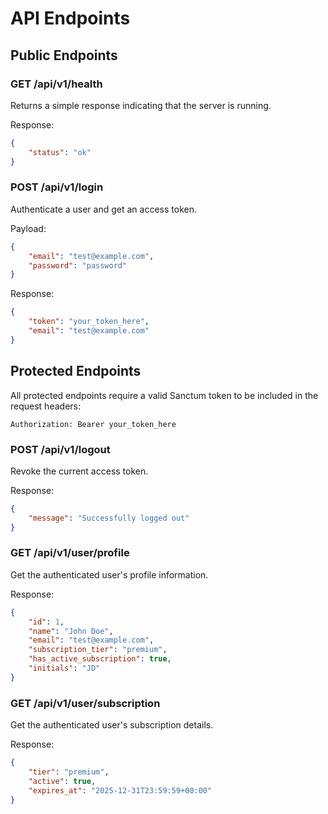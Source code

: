 # API Endpoints

## Public Endpoints

### GET /api/v1/health
Returns a simple response indicating that the server is running.

Response:
```json
{
    "status": "ok"
}
```

### POST /api/v1/login
Authenticate a user and get an access token.

Payload:
```json
{
    "email": "test@example.com",
    "password": "password"
}
```

Response:
```json
{
    "token": "your_token_here",
    "email": "test@example.com"
}
```

## Protected Endpoints
All protected endpoints require a valid Sanctum token to be included in the request headers:

```
Authorization: Bearer your_token_here
```

### POST /api/v1/logout
Revoke the current access token.

Response:
```json
{
    "message": "Successfully logged out"
}
```

### GET /api/v1/user/profile
Get the authenticated user's profile information.

Response:
```json
{
    "id": 1,
    "name": "John Doe",
    "email": "test@example.com",
    "subscription_tier": "premium",
    "has_active_subscription": true,
    "initials": "JD"
}
```

### GET /api/v1/user/subscription
Get the authenticated user's subscription details.

Response:
```json
{
    "tier": "premium",
    "active": true,
    "expires_at": "2025-12-31T23:59:59+00:00"
}
```
